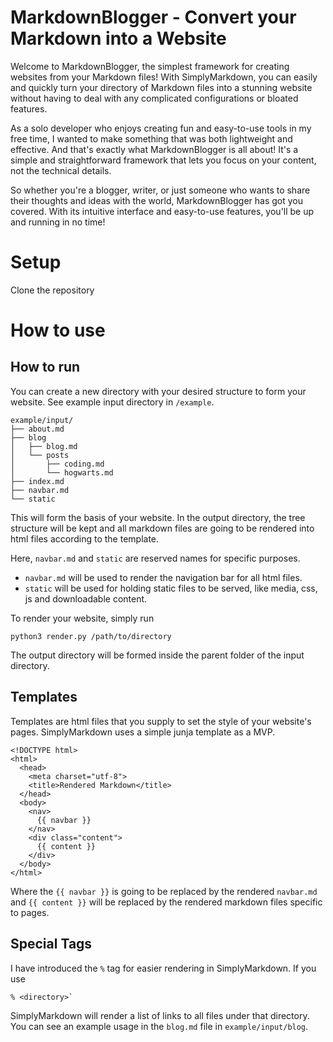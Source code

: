# MarkdownBlogger - Convert your Markdown into a Website

Welcome to MarkdownBlogger, the simplest framework for creating websites from your Markdown files! With SimplyMarkdown, you can easily and quickly turn your directory of Markdown files into a stunning website without having to deal with any complicated configurations or bloated features.

As a solo developer who enjoys creating fun and easy-to-use tools in my free time, I wanted to make something that was both lightweight and effective. And that's exactly what MarkdownBlogger is all about! It's a simple and straightforward framework that lets you focus on your content, not the technical details.

So whether you're a blogger, writer, or just someone who wants to share their thoughts and ideas with the world, MarkdownBlogger has got you covered. With its intuitive interface and easy-to-use features, you'll be up and running in no time!

# Setup

Clone the repository

# How to use

## How to run

You can create a new directory with your desired structure to form your website. See example input directory in `/example`.

```
example/input/
├── about.md
├── blog
│   ├── blog.md
│   └── posts
│       ├── coding.md
│       └── hogwarts.md
├── index.md
├── navbar.md
└── static
```

This will form the basis of your website. In the output directory, the tree structure will be kept and all markdown files are going to be rendered into html files according to the template.


Here, `navbar.md` and `static` are reserved names for specific purposes. 
- `navbar.md` will be used to render the navigation bar for all html files. 
- `static` will be used for holding static files to be served, like media, css, js and downloadable content.

To render your website, simply run 

```
python3 render.py /path/to/directory
```

The output directory will be formed inside the parent folder of the input directory.

## Templates

Templates are html files that you supply to set the style of your website's pages. SimplyMarkdown uses a simple junja template as a MVP.

```
<!DOCTYPE html>
<html>
  <head>
    <meta charset="utf-8">
    <title>Rendered Markdown</title>
  </head>
  <body>
    <nav>
      {{ navbar }}
    </nav>
    <div class="content">
      {{ content }}
    </div>
  </body>
</html>
```

Where the `{{ navbar }}` is going to be replaced by the rendered `navbar.md` and `{{ content }}` will be replaced by the rendered markdown files specific to pages.

## Special Tags

I have introduced the `%` tag for easier rendering in SimplyMarkdown. If you use 
```
% <directory>`
```
SimplyMarkdown will render a list of links to all files under that directory. You can see an example usage in the `blog.md` file in `example/input/blog`.

